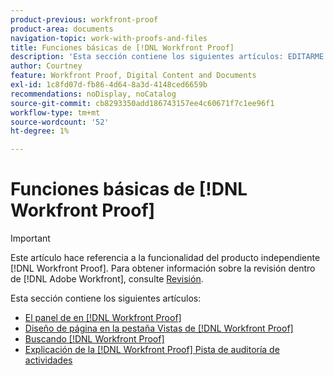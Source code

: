 ```yaml
---
product-previous: workfront-proof
product-area: documents
navigation-topic: work-with-proofs-and-files
title: Funciones básicas de [!DNL Workfront Proof]
description: 'Esta sección contiene los siguientes artículos: EDITARME.'
author: Courtney
feature: Workfront Proof, Digital Content and Documents
exl-id: 1c8fd07d-fb86-4d64-8a3d-4148ced6659b
recommendations: noDisplay, noCatalog
source-git-commit: cb8293350add186743157ee4c60671f7c1ee96f1
workflow-type: tm+mt
source-wordcount: '52'
ht-degree: 1%

---
```


# Funciones básicas de [!DNL Workfront Proof]

>[!IMPORTANT]
>
>Este artículo hace referencia a la funcionalidad del producto independiente [!DNL Workfront Proof]. Para obtener información sobre la revisión dentro de [!DNL Adobe Workfront], consulte [Revisión](../../../review-and-approve-work/proofing/proofing.md).

Esta sección contiene los siguientes artículos:

* [El panel de en [!DNL Workfront Proof]](../../../workfront-proof/wp-work-proofsfiles/basic-features/dashboard.md)
* [Diseño de página en la pestaña Vistas de [!DNL Workfront Proof]](../../../workfront-proof/wp-work-proofsfiles/basic-features/page-layout-view.md)
* [Buscando [!DNL Workfront Proof]](../../../workfront-proof/wp-work-proofsfiles/basic-features/search.md)
* [Explicación de la [!DNL Workfront Proof] Pista de auditoría de actividades](../../../workfront-proof/wp-work-proofsfiles/basic-features/activity-audit-trail.md)

